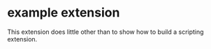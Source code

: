 example extension
=================

This extension does little other than to show how to build
a scripting extension.